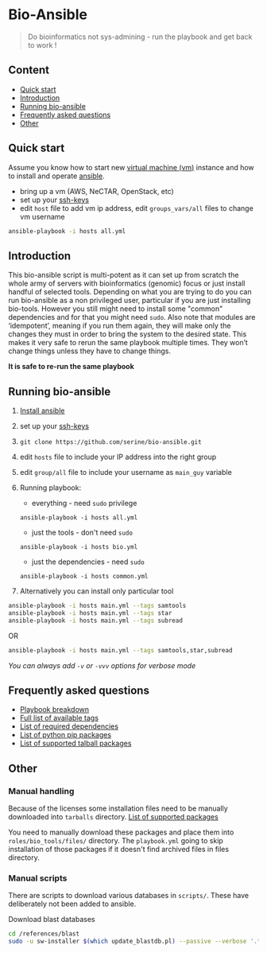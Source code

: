 # Bio-Ansible 

> Do bioinformatics not sys-admining - run the playbook and get back to work !

## Content 

- [Quick start](#quick-start)
- [Introduction](#introduction)
- [Running bio-ansible](#running-bio-ansible)
- [Frequently asked questions](#frequently-asked-questions)
- [Other](#other)

## Quick start

Assume you know how to start new [virtual machine (vm)](https://en.wikipedia.org/wiki/Virtual_machine) instance and how to install and operate [ansible](http://docs.ansible.com/ansible/intro.html).

- bring up a vm (AWS, NeCTAR, OpenStack, etc)
- set up your [ssh-keys](https://www.digitalocean.com/community/tutorials/how-to-set-up-ssh-keys--2)
- edit `host` file to add vm ip address, edit `groups_vars/all` files to change vm username

```BASH
ansible-playbook -i hosts all.yml
```
## Introduction

This bio-ansible script is multi-potent as it can set up from scratch the whole army of servers with bioinformatics (genomic) focus or just install handful of selected tools. Depending on what you are trying to do you can run bio-ansible as a non privileged user, particular if you are just installing bio-tools. However you still might need to install some "common" dependencies and for that you might need `sudo`.
Also note that modules are ‘idempotent’, meaning if you run them again, they will make only the changes they must in order to bring the system to the desired state. This makes it very safe to rerun the same playbook multiple times. They won’t change things unless they have to change things.

**It is safe to re-run the same playbook**

## Running bio-ansible

1. [Install ansible](http://docs.ansible.com/ansible/intro_installation.html)
2. set up your [ssh-keys](https://www.digitalocean.com/community/tutorials/how-to-set-up-ssh-keys--2)
3. `git clone https://github.com/serine/bio-ansible.git`
4. edit `hosts` file to include your IP address into the right group
5. edit `group/all` file to include your username as `main_guy` variable
6. Running playbook:
    - everything - need `sudo` privilege
    ```
    ansible-playbook -i hosts all.yml
    ```
    - just the tools - don't need `sudo`
    ```
    ansible-playbook -i hosts bio.yml
    ```
    - just the dependencies - need `sudo`

    ```
    ansible-playbook -i hosts common.yml
    ```
7. Alternatively you can install only particular tool

```BASH
ansible-playbook -i hosts main.yml --tags samtools
ansible-playbook -i hosts main.yml --tags star
ansible-playbook -i hosts main.yml --tags subread
```

OR

```BASH
ansible-playbook -i hosts main.yml --tags samtools,star,subread
```

_You can always add `-v` or `-vvv` options for verbose mode_

## Frequently asked questions

- [Playbook breakdown](supplementary/playbook_breakdown.md)
- [Full list of available tags](supplementary/list_of_tags.md)
- [List of required dependencies](supplementary/dependencies.md)
- [List of python pip packages](supplementary/pip_packages.md)
- [List of supported talball packages](tarballs)

## Other

### Manual handling

Because of the licenses some installation files need to be manually downloaded into `tarballs` directory. [List of supported packages](tarballs)

You need to manually download these packages and place them into `roles/bio_tools/files/` directory.
The `playbook.yml` going to skip installation of those packages if it doesn't find archived files in files directory.

### Manual scripts

There are scripts to download various databases in `scripts/`. These have deliberately not been added to ansible.

Download blast databases

```BASH
cd /references/blast
sudo -u sw-installer $(which update_blastdb.pl) --passive --verbose '.*'
```
